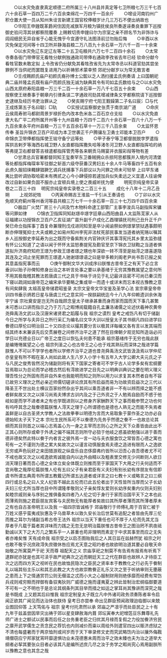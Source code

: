 <!-- { "loadSidebar": true } -->
　　○以水灾免直隶真定顺德二府所属三十八州县并真定等七卫所粮七万三千七百六十余石草一百四万二千六百余束绵花一万四千一百余斤
　　○增设河南钧州广积仓置大使一员从知州朱诠言新建王国官校俸粮岁计几三万石不便出纳故也
　　○华阳王申鍷既革爵闲住因克减旗军月粮为镇抚侯良所奏遂诬奏良重罪下巡按御史验问淂其状都察院覆奏  上赐敕切责申鍷曰尔为宗室之亲不顾名节为非饰诈与闾阎细民无异自省于心能无愧乎今宜遵守礼法图涤前愆勿贻后悔
　　○辛酉以水灾免保定河间等十四卫所并静海县粮二万八百九十余石草一万六千一百一十余束
　　○以水灾免辽东定辽左等二十五卫屯粮共六万七千二百四十余石
　　○太常寺奏各衙门带俸官无看牲分献例独通政司带俸右通政李孜省去年已经  钦命分献今看牲官数未敢定拟  上令孜省仍分献免其看牲孜省先为太常寺丞以科道官劾其尝坐罪例不当供祀而罢既复进用乃以祈祷邪术蒙幸预  郊祀分献岁以为常无敢言者
　　○壬戌赐颜氏庙户初颜氏裔孙博士公鋐以乏人洒扫援孟氏例奏请  上曰国朝祀典二庙并隆孟氏既有庙户而颜氏独无诚为缺典其令有司如孟氏数给与之○以水灾免山西太原府寿阳县粮一万三千二百一十余石草一万八千七百五十余束
　　○山西按察使王继奏事于朝章内引律条误二字通政司劾其增减律条文字都察院请下巡按御史逮继及经历书吏治罪从之
　　○癸亥赐宁府弋阳王觐鐰第二子名曰宸氵□与代王成炼第五子名曰聪氵□轨
　　○实授试监察御史张贯于南京湖广道
　　○命庆云侯周寿驸马都尉周景岁禄折色内改本色米各二百石京仓支给
　　○以水灾免直隶大名广平二府所属开州等十九州县粮十万四千二百六十余石草一百六十八万一千九百余束永平府州县粮一万三千五百余石草十一万三千八百余束
　　○太监怀恩传奉  圣旨升锦衣卫百户邓成为本卫世袭正千户腾骧左卫勇士邓能本卫百户
　　○命锦衣卫带俸都指挥使王铭守备宁远等处
　　○甲子泰宁等卫都督脱脱孛罗遣指挥拱吉剌歹等海西右城卫野人女直都指挥撒失哈等渚冬河卫野人女直都指挥哈的纳等弗提卫右都督答吉禄遣都指挥管秃等各来朝贡马赐宴并衣服彩叚等物有差
　　○甘肃总兵官署都督同知王玺奏罕东卫番贼拥众杀掠阿思都簇并入境内河清堡等处都指挥梅琛率军往御之斩首六级夺获番汉男妇五十余人牛马等畜四千五百有余此虏久服招徕輙肆猖獗乞调兵抚捕事下兵部议以为问罪之师未可轻举  上曰罕东诸夷比尝听调协取哈密未有擕贰之心今小肆侵掠若遽加兵似失柔远之义宜遣人往谕俾改过自新如果负固不服亦止宜顿兵境上使之畏威听抚为便
　　明宪宗纯皇帝实录卷之二百三十四
　明宪宗纯皇帝实录卷之二百三十五
　　成化十八年十二月乙丑朔
　　上视郊祀牲
　　○丙寅命赐吉王淮盐一千引从王奏请也
　　○丁卯以水灾免顺天府蓟州等州香河等县共粮三万七千一十余石草一百三十七万四千四百余束
　　○器皿厂火焚厂房三十八间及竹木物料命逮工部管厂主事李浚兵马副指挥宋镛等问罪如律
　　○锦衣卫指挥同知赵璟卒璟字廷章山西阳曲县人太监陈芜家人从征福建以功授锦衣卫百户乙亥征湖广苗升副千户成化乙酉理镇抚司刑己丑升正千户癸巳命佥指挥事丁酉复命兼理刑戊戍进同知至是卒讣闻谕祭如例璟掌禁狱遇事颇明断亦伸理冤抑士大夫或赖之如易州知州李宪非法杖死部民事发当道者纳宪赂以嘱其乡人巡按御史李延寿为出之既而守备紫荆关内官钟庆讦其事淂宪托其乡里太监弥缝有怀公公知道了之语以闻于怀怀太监怒奏提宪及勘官至京下锦衣卫狱鞫之当道者惧遂拟升济南府知府王璟为参政王璟者璟之甥也年深欲一转不淂至是始淂之璟喜遂隐其连及之词止坐宪罪而王璟遣人驰谢璟璟语之曰是举多赖刘阁老尹尚书吾已报之矣其意盖指宪事而云
　　○庚午御制文华大训成序曰朕惟古昔帝王之有天下必立言垂训以贻子孙俾知修身出治之本听言处事之要以承基绪于无穷其豫教属望之意何所不用其极哉稽其教法若唐虞三代之具于书咏于诗见于礼记最详且密不可尚已秦汉而下寝以疏阔如唐帝范之编宋承华要略之集或举一而遗十或详末而忘本视古豫教之意有间矣肆我  太祖高皇帝储君昭鉴录  太宗文皇帝文华宝鉴及圣学心法  宣宗章皇帝帝训四书垂示炳若日星与唐虞三代之意实同一揆朕嗣统迄今十八九年仰赖遗训余休海宇宁谧  宗社奠安是岂无所自哉顾念皇太子继承甚重而身而家而国而天下事几甚繁未可悉以口讲而指示之乃于万几之暇博阅载籍自孔孟濂洛诸儒之论述伏羲神农黄帝尧舜禹汤文武以及汉唐宋诸贤君之蹈履与我  祖宗之谟烈  皇考之戒饬凡有切于储副今日之所学与夫异日之所行采汇为编名曰文华大训以授皇太子其书纲凡四曰进学曰餋德曰厚伦曰明治目二十又四总论以撮其要分言以极其详每编又各有言以发其端而结其终本末兼该先后交贯展卷之间修齐治平之道了然在目俾朝夕观览知所造诣必问学日以充德业日以广帝王之度日以恢弘夫何患不能承  祖宗基绪传于无穷也哉此朕是编惓惓属望之心也  祖宗列圣之心也古帝王之心也于戏其熟玩而深体之哉进学篇朕惟人不可以不学学也者所以学修齐治平之道也昔尧舜禹汤文武皆汲汲焉以学仲尼亦皇皇有所不暇在圣人尚如此故人生八岁入小学十有五年入大学公卿大夫元氏之子与凡民之俊秀皆然况为储副则将有天下国家之寄者可不学乎古人论学多矣有宏纲要旨焉取以为总论而学必稽古然后有淂故进学之目先之以明典训典训之要在明义理义理吾性分之所固有而非自外来也我能明而知之则所以用力以求复其本然者自有不容已故穷义理次之然必亲近师儒切磋讲论庶其有所启益而易为功故资启益次之三代以降圣王不世出处士横议百家纷然杂出乎其间以乘吾道者非一不有以辨而择之能不惑者鲜矣故又次之以择习尚焉夫博求古训内及之于己外资之于人勉焉自励而不惑于他岐如是而学不进者未之有也学既进则以之修身齐家酬酢天下之事而极参赞之功也何有呜呼其念之哉餋德篇朕惟人淂天之理于心所谓德也是德也人熟无之而能不失焉者盖鲜是以自古圣贤大学教人之法故拳拳以明德为言而大易取象于蒙作圣之功亦必自德始矧太子天下之本  宗社生民所系可不以餋德为先务乎然德之餋不一也故总论其纲而其目则首之以端心志焉盖心为一身之主宰而志则心之所之天下众善皆由此出不正其心则所存或牵于外诱之偏不端其志则所守必狃于他岐之惑虽欲勉强以进于善而德非德矣然此特以餋于内者言之彼外焉一言一动与夫衣服食饮之常皆吾心德之寓也苟有一之不谨则为德之累大矣故次之以谨言动慎服食焉夫德之造进有限而人之逸欲无穷或声色玩好之来田猎游观之纵盘乐自恣侈靡弗约皆所以汨吾心丧吾德者尤不可不戒也故又次之以戒逸欲焉诚能自内以达外由精以及粗表里交修无少间断则人欲日消天理日著而吾心德之全体立矣全体既立则推而至于家国天下大用之行夫何适而不宜尚敬之哉厚伦篇朕惟人伦有五曰父子有亲君臣有义夫妇有别长幼有序朋友有信即虞书所谓五典周书所谓五教戴记所谓五达道者或详言之曰七教十义或略言之曰三纲四行或总名之曰人文人纪皆不越此五伦而已此五伦者出于天性皆所当厚而父子长幼夫妇三伦尤所当厚也目中所谓隆孝敬则父子亲矣惇友爱则长幼序矣重内仪则夫妇别矣睦宗戚则亲与序别之推俱备矣四者乃人伦之切于身行于家而治国平天下之本也此而薄焉则施之君臣朋友宾客与夫民物无有能厚者矣故曰其所厚者薄而其所薄者厚未之有也自古圣帝明王以及我  一祖四宗皆诚格于  郊庙敬行于师傅礼周于百官仁被于万姓义感乎蛮夷戎狄惠及乎乌兽草木以致久安长治后世莫有追配之者皆由先厚三伦而推之耳尔为储副当希古帝王法外  祖宗以当天下重任也可不厚于人伦而先其尤当厚者乎凡载于篇者其详味而力践之无忽无怠明治篇朕惟古昔帝王之图治罔不夙夜祗勤诚以天下之大万几之繁系乎一人甚重也苟非理明而素定于中求其事至而应之无失者亦难矣惟  天有成命我  祖宗受之以启丕图贻我后之人其日监在兹赫然犹  祖宗之时也敢不敬乎况庶政淂失庶徵休咎应焉尤天意之昭灼者也故欲明治道其要必自敬天命始敬之所寓莫严于祀  天而尊  祖配天之义  宗庙享祀之制莫不有告焉有报焉有祈焉下逮群祀亦犹是也其可渎乎故严祀典次之近而朝廷天工之代在群臣也故辨人才待臣工次之远而四方天之视听在民也故恤民隐次之臣民之贤率本于教教化之行必先于餋制礼以端其俗主乐以和其志此教之大方也故崇教餋正礼乐又次之至于听纳审则无壅蔽之患而上下之情通赏罚公则无僣滥之忒而小大之心服制财用则绝侈靡而经费有常饬兵戎则戒穷黩而捍御有备驭夷狄则广威德之施而谨夷夏之辨此皆制治宏纲临御要道不可有一之不明也于是总论其纲条列其目举而措之如运之掌耳尚其豫讲而深究之哉是书既成  上又题其后曰惟我  祖宗定制皇太子既立凡中外诸司政务须奏陈者率令启闻正欲其广闻见而达治体也朕侍  皇考日亦尝奉  命出见群臣预闻政理迨临御以来兢业图回仰答  上天笃佑与  祖宗  皇考付托肃然以承  郊庙之严凛乎而处臣民之上十有九年于兹盖尝因旱灾出祷于郊以星变肆赦海内葺  郊坛寅奉大祀增笾豆乐舞尊礼先师广进士之额试以民事而后任之台务重老臣之归优其月禄而复假之力役加餋济穷民之廪开武学儒生之贡念民之荐饥也内则减价而粜以周给外则遣官四出以赈济虑狱之不清也每盛暑而于两京恤刑或间岁而于天下审录修文史而究武略饬内治以攘外侮戡靖僣窃应宁邦家犹宵旰靡遑惧功业未茂德惠未周而治平之效未臻也夫为治之道举大纲者必挈其要张众目者必该其凡是编所述庶几尽之汝于务学之暇尚究心焉用副朕所以豫教之意也其念之哉
